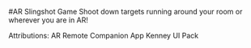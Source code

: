 #AR Slingshot Game
Shoot down targets running around your room or wherever you are in AR!

Attributions:
AR Remote Companion App
Kenney UI Pack
